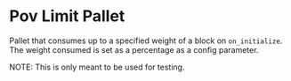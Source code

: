 # Pov Limit Pallet

Pallet that consumes up to a specified weight of a block on `on_initialize`.
The weight consumed is set as a percentage as a config parameter.

NOTE: This is only meant to be used for testing.